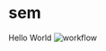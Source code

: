 # sem
Hello World
![workflow](https://github.com/<UserName>/<RepositoryName>/actions/workflows/main.yml/badge.svg)